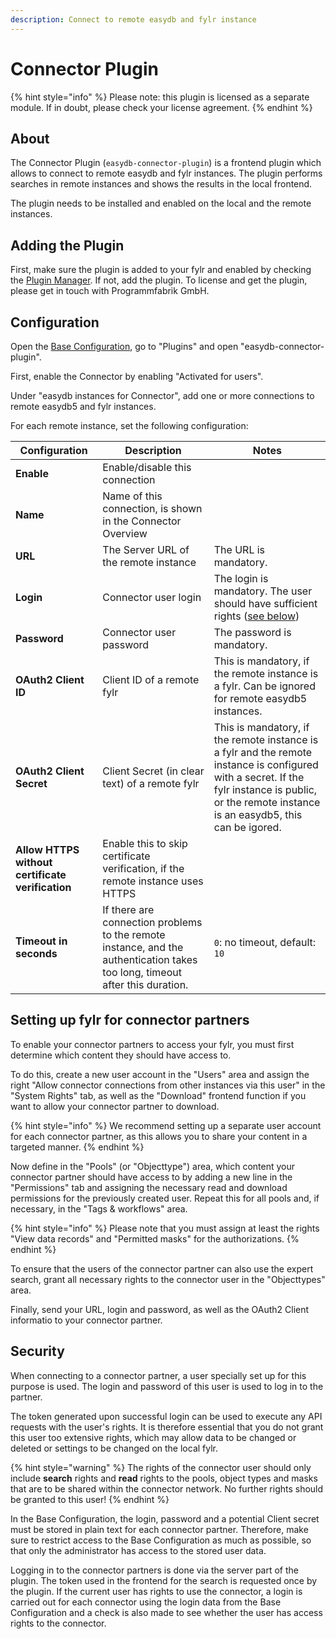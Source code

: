 ```yaml
---
description: Connect to remote easydb and fylr instance
---
```


# Connector Plugin

{% hint style="info" %}
Please note: this plugin is licensed as a separate module. If in doubt, please check your license agreement.
{% endhint %}

## About

The Connector Plugin (`easydb-connector-plugin`) is a frontend plugin which allows to connect to remote easydb and fylr instances. The plugin performs searches in remote instances and shows the results in the local frontend.

The plugin needs to be installed and enabled on the local and the remote instances.

## Adding the Plugin

First, make sure the plugin is added to your fylr and enabled by checking the [Plugin Manager](../../for-administrators/plugin-manager.md). If not, add the plugin. To license and get the plugin, please get in touch with Programmfabrik GmbH.

## Configuration

Open the [Base Configuration](../../for-administrators/readme/), go to "Plugins" and open "easydb-connector-plugin".

First, enable the Connector by enabling "Activated for users".

Under "easydb instances for Connector", add one or more connections to remote easydb5 and fylr instances.

For each remote instance, set the following configuration:

| Configuration                                    | Description           | Notes        |
| ------------------------------------------------ | --------------------- | ------------ |
| **Enable**                                       | Enable/disable this connection | |
| **Name**                                         | Name of this connection, is shown in the Connector Overview | |
| **URL**                                          | The Server URL of the remote instance | The URL is mandatory. |
| **Login**                                        | Connector user login | The login is mandatory. The user should have sufficient rights ([see below](#setting-up-fylr-for-connector-partners)) |
| **Password**                                     | Connector user password | The password is mandatory. |
| **OAuth2 Client ID**                             | Client ID of a remote fylr | This is mandatory, if the remote instance is a fylr. Can be ignored for remote easydb5 instances. |
| **OAuth2 Client Secret**                         | Client Secret (in clear text) of a remote fylr | This is mandatory, if the remote instance is a fylr and the remote instance is configured with a secret. If the fylr instance is public, or the remote instance is an easydb5, this can be igored. |
| **Allow HTTPS without certificate verification** | Enable this to skip certificate verification, if the remote instance uses HTTPS |  |
| **Timeout in seconds**                           | If there are connection problems to the remote instance, and the authentication takes too long, timeout after this duration. | `0`: no timeout, default: `10` |

## Setting up fylr for connector partners

To enable your connector partners to access your fylr, you must first determine which content they should have access to.

To do this, create a new user account in the "Users" area and assign the right "Allow connector connections from other instances via this user" in the "System Rights" tab, as well as the "Download" frontend function if you want to allow your connector partner to download.

{% hint style="info" %}
We recommend setting up a separate user account for each connector partner, as this allows you to share your content in a targeted manner.
{% endhint %}

Now define in the "Pools" (or "Objecttype") area, which content your connector partner should have access to by adding a new line in the "Permissions" tab and assigning the necessary read and download permissions for the previously created user. Repeat this for all pools and, if necessary, in the "Tags & workflows" area.

{% hint style="info" %}
Please note that you must assign at least the rights "View data records" and "Permitted masks" for the authorizations.
{% endhint %}

To ensure that the users of the connector partner can also use the expert search, grant all necessary rights to the connector user in the "Objecttypes" area.

Finally, send your URL, login and password, as well as the OAuth2 Client informatio to your connector partner.

## Security

When connecting to a connector partner, a user specially set up for this purpose is used. The login and password of this user is used to log in to the partner.

The token generated upon successful login can be used to execute any API requests with the user's rights. It is therefore essential that you do not grant this user too extensive rights, which may allow data to be changed or deleted or settings to be changed on the local fylr.

{% hint style="warning" %}
The rights of the connector user should only include **search** rights and **read** rights to the pools, object types and masks that are to be shared within the connector network. No further rights should be granted to this user!
{% endhint %}

In the Base Configuration, the login, password and a potential Client secret must be stored in plain text for each connector partner. Therefore, make sure to restrict access to the Base Configuration as much as possible, so that only the administrator has access to the stored user data.

Logging in to the connector partners is done via the server part of the plugin. The token used in the frontend for the search is requested once by the plugin. If the current user has rights to use the connector, a login is carried out for each connector using the login data from the Base Configuration and a check is also made to see whether the user has access rights to the connector.


